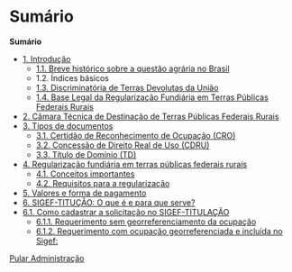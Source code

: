 # Sumário

**Sumário**

* [1. Introdução](https://sistemasweb.agricultura.gov.br/avaenagro/mod/book/view.php?id=1839&chapterid=1920)
  * [1.1. Breve histórico sobre a questão agrária no Brasil](https://sistemasweb.agricultura.gov.br/avaenagro/mod/book/view.php?id=1839&chapterid=1905)
  * 1.2. Índices básicos
  * [1.3. Discriminatória de Terras Devolutas da União](https://sistemasweb.agricultura.gov.br/avaenagro/mod/book/view.php?id=1839&chapterid=1921)
  * [1.4. Base Legal da Regularização Fundiária em Terras Públicas Federais Rurais](https://sistemasweb.agricultura.gov.br/avaenagro/mod/book/view.php?id=1839&chapterid=1906)
* [2. Câmara Técnica de Destinação de Terras Públicas Federais Rurais](https://sistemasweb.agricultura.gov.br/avaenagro/mod/book/view.php?id=1839&chapterid=1907)
* [3. Tipos de documentos](https://sistemasweb.agricultura.gov.br/avaenagro/mod/book/view.php?id=1839&chapterid=1908)
  * [3.1. Certidão de Reconhecimento de Ocupação \(CRO\)](https://sistemasweb.agricultura.gov.br/avaenagro/mod/book/view.php?id=1839&chapterid=1909)
  * [3.2. Concessão de Direito Real de Uso \(CDRU\)](https://sistemasweb.agricultura.gov.br/avaenagro/mod/book/view.php?id=1839&chapterid=1910)
  * [3.3. Título de Domínio \(TD\)](https://sistemasweb.agricultura.gov.br/avaenagro/mod/book/view.php?id=1839&chapterid=1911)
* [4. Regularização fundiária em terras públicas federais rurais](https://sistemasweb.agricultura.gov.br/avaenagro/mod/book/view.php?id=1839&chapterid=1912)
  * [4.1. Conceitos importantes](https://sistemasweb.agricultura.gov.br/avaenagro/mod/book/view.php?id=1839&chapterid=1913)
  * [4.2. Requisitos para a regularização](https://sistemasweb.agricultura.gov.br/avaenagro/mod/book/view.php?id=1839&chapterid=1914)
* [5. Valores e forma de pagamento](https://sistemasweb.agricultura.gov.br/avaenagro/mod/book/view.php?id=1839&chapterid=1915)
* [6. SIGEF-TITUÇÃO: O que é e para que serve?](https://sistemasweb.agricultura.gov.br/avaenagro/mod/book/view.php?id=1839&chapterid=1916)
* [6.1. Como cadastrar a solicitação no SIGEF-TITULAÇÃO](https://sistemasweb.agricultura.gov.br/avaenagro/mod/book/view.php?id=1839&chapterid=1917)
  * [6.1.1. Requerimento sem georreferenciamento da ocupação](https://sistemasweb.agricultura.gov.br/avaenagro/mod/book/view.php?id=1839&chapterid=1918)
  * [6.1.2. Requerimento com ocupação georreferenciada e incluída no Sigef:](https://sistemasweb.agricultura.gov.br/avaenagro/mod/book/view.php?id=1839&chapterid=1919)

[Pular Administração](https://sistemasweb.agricultura.gov.br/avaenagro/mod/book/view.php?id=1839&chapterid=1922#sb-2)


